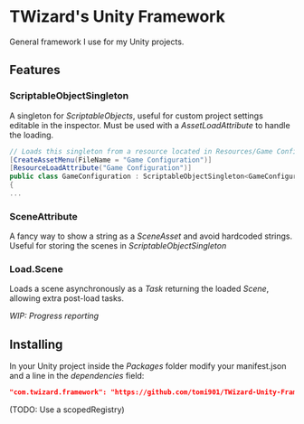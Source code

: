 # TWizard's Unity Framework

General framework I use for my Unity projects.

## Features

### ScriptableObjectSingleton

A singleton for *ScriptableObjects*, useful for custom project settings editable in the inspector.
Must be used with a *AssetLoadAttribute* to handle the loading.

```C#
// Loads this singleton from a resource located in Resources/Game Configuration
[CreateAssetMenu(FileName = "Game Configuration")]
[ResourceLoadAttribute("Game Configuration")]
public class GameConfiguration : ScriptableObjectSingleton<GameConfiguration>
{
...
```

### SceneAttribute

A fancy way to show a string as a *SceneAsset* and avoid hardcoded strings. Useful for storing the scenes in
*ScriptableObjectSingleton*


### Load.Scene

Loads a scene asynchronously as a *Task<Scene>* returning the loaded *Scene*, allowing extra post-load tasks.
  
*WIP: Progress reporting*

## Installing

In your Unity project inside the *Packages* folder modify your manifest.json and a line in the *dependencies* field:

```json
"com.twizard.framework": "https://github.com/tomi901/TWizard-Unity-Framework.git"
```

(TODO: Use a scopedRegistry)
